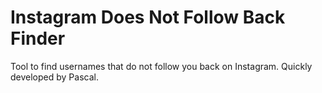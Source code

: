 # Instagram Does Not Follow Back Finder
Tool to find usernames that do not follow you back on Instagram.
Quickly developed by Pascal.
